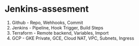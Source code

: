 # Jenkins-assesment

1. Github - Repo, Wehhooks, Commit
2. Jenkins - Pipeline, Hook Trigger, Build Steps
3. Terraform - Remote backend, Variables, Import
4. GCP - GKE Private, GCE, Cloud NAT, VPC, Subnets, Ingress

